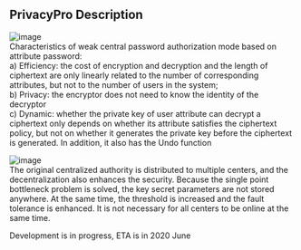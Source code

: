 ## PrivacyPro Description  

![image](https://github.com/dimensionofficial/Middleware-Framework-X-GEN/blob/master/Pic/privacy01.png)  
Characteristics of weak central password authorization mode based on attribute password:  
a) Efficiency: the cost of encryption and decryption and the length of ciphertext are only linearly related to the number of corresponding attributes, but not to the number of users in the system;  
b) Privacy: the encryptor does not need to know the identity of the decryptor  
c) Dynamic: whether the private key of user attribute can decrypt a ciphertext only depends on whether its attribute satisfies the ciphertext policy, but not on whether it generates the private key before the ciphertext is generated. In addition, it also has the Undo function  

![image](https://github.com/dimensionofficial/Middleware-Framework-X-GEN/blob/master/Pic/privacy02.png)  
The original centralized authority is distributed to multiple centers, and the decentralization also enhances the security. Because the single point bottleneck problem is solved, the key secret parameters are not stored anywhere. At the same time, the threshold is increased and the fault tolerance is enhanced. It is not necessary for all centers to be online at the same time.  

Development is in progress, ETA is in 2020 June

